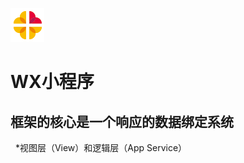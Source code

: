 ![img](https://github.com/studendzhoujun/abc/blob/master/src/images/loading-1.gif)
# WX小程序
## 框架的核心是一个响应的数据绑定系统

   *视图层（View）和逻辑层（App Service）
